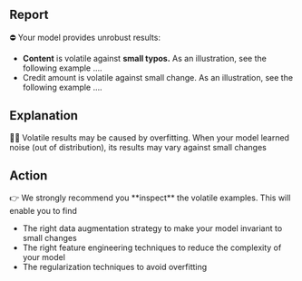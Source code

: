 ## Report

<aside>
⛔ Your model provides unrobust results:

- **Content** is volatile against **small typos.** As an illustration, see the following example ….
- Credit amount is volatile against small change. As an illustration, see the following example ….
</aside>

## Explanation

<aside>
👨‍🦰 Volatile results may be caused by overfitting. When your model learned noise (out of distribution), its results may vary against small changes

</aside>

## Action

<aside>
👉 We strongly recommend you **inspect** the volatile examples. This will enable you to find

- The right data augmentation strategy to make your model invariant to small changes
- The right feature engineering techniques to reduce the complexity of your model
- The regularization techniques to avoid overfitting
</aside>
